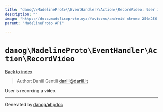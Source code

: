 ```yaml
---
title: "danog\\MadelineProto\\EventHandler\\Action\\RecordVideo: User is recording a video."
description: ""
image: "https://docs.madelineproto.xyz/favicons/android-chrome-256x256.png"
parent: "MadelineProto API"

---
```

# `danog\MadelineProto\EventHandler\Action\RecordVideo`
[Back to index](../../../../index.html)

> Author: Daniil Gentili <daniil@daniil.it>  
  

User is recording a video.  



---
Generated by [danog/phpdoc](https://phpdoc.daniil.it)
